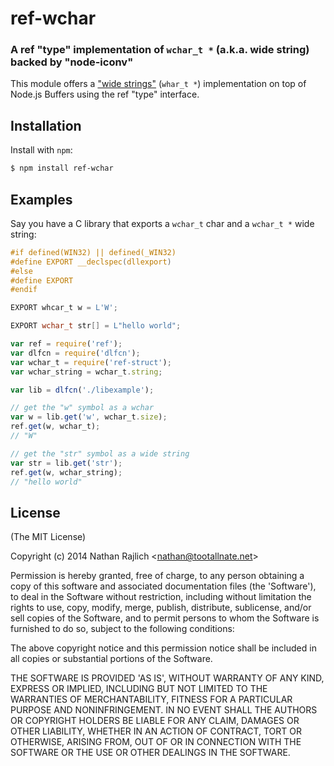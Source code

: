 ref-wchar
==========
### A ref "type" implementation of `wchar_t *` (a.k.a. wide string) backed by "node-iconv"

This module offers a ["wide
strings"](http://en.wikipedia.org/wiki/Wide_character#C.2FC.2B.2B) (`whar_t *`)
implementation on top of Node.js Buffers using the ref "type" interface.


Installation
------------

Install with `npm`:

``` bash
$ npm install ref-wchar
```


Examples
--------

Say you have a C library that exports a `wchar_t` char and a `wchar_t *` wide
string:

``` c
#if defined(WIN32) || defined(_WIN32)
#define EXPORT __declspec(dllexport)
#else
#define EXPORT
#endif

EXPORT whcar_t w = L'W';

EXPORT wchar_t str[] = L"hello world";
```

``` js
var ref = require('ref');
var dlfcn = require('dlfcn');
var wchar_t = require('ref-struct');
var wchar_string = wchar_t.string;

var lib = dlfcn('./libexample');

// get the "w" symbol as a wchar
var w = lib.get('w', wchar_t.size);
ref.get(w, wchar_t);
// "W"

// get the "str" symbol as a wide string
var str = lib.get('str');
ref.get(w, wchar_string);
// "hello world"
```


License
-------

(The MIT License)

Copyright (c) 2014 Nathan Rajlich &lt;nathan@tootallnate.net&gt;

Permission is hereby granted, free of charge, to any person obtaining
a copy of this software and associated documentation files (the
'Software'), to deal in the Software without restriction, including
without limitation the rights to use, copy, modify, merge, publish,
distribute, sublicense, and/or sell copies of the Software, and to
permit persons to whom the Software is furnished to do so, subject to
the following conditions:

The above copyright notice and this permission notice shall be
included in all copies or substantial portions of the Software.

THE SOFTWARE IS PROVIDED 'AS IS', WITHOUT WARRANTY OF ANY KIND,
EXPRESS OR IMPLIED, INCLUDING BUT NOT LIMITED TO THE WARRANTIES OF
MERCHANTABILITY, FITNESS FOR A PARTICULAR PURPOSE AND NONINFRINGEMENT.
IN NO EVENT SHALL THE AUTHORS OR COPYRIGHT HOLDERS BE LIABLE FOR ANY
CLAIM, DAMAGES OR OTHER LIABILITY, WHETHER IN AN ACTION OF CONTRACT,
TORT OR OTHERWISE, ARISING FROM, OUT OF OR IN CONNECTION WITH THE
SOFTWARE OR THE USE OR OTHER DEALINGS IN THE SOFTWARE.
